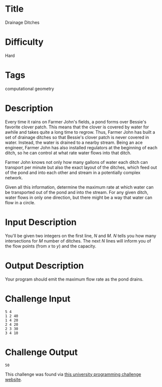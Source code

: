 # Title

Drainage Ditches

# Difficulty

Hard

# Tags

computational geometry

# Description

Every time it rains on Farmer John's fields, a pond forms over Bessie's favorite clover patch. This means that the clover is covered by water for awhile and takes quite a long time to regrow. Thus, Farmer John has built a set of drainage ditches so that Bessie's clover patch is never covered in water. Instead, the water is drained to a nearby stream. Being an ace engineer, Farmer John has also installed regulators at the beginning of each ditch, so he can control at what rate water flows into that ditch. 

Farmer John knows not only how many gallons of water each ditch can transport per minute but also the exact layout of the ditches, which feed out of the pond and into each other and stream in a potentially complex network. 

Given all this information, determine the maximum rate at which water can be transported out of the pond and into the stream. For any given ditch, water flows in only one direction, but there might be a way that water can flow in a circle. 

# Input Description

You'll be given two integers on the first line, *N* and *M*. *N* tells you how many intersections for *M* number of ditches.  The next *N* lines will inform you of the flow points (from *x* to *y*) and the capacity. 

# Output Description

Your program should emit the maximum flow rate as the pond drains. 

# Challenge Input

    5 4
    1 2 40
    1 4 20
    2 4 20
    2 3 30
    3 4 10

# Challenge Output

    50

This challenge was found via [this university programming challenge website](http://poj.org/problem?id=1273).